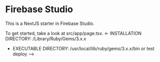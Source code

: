 # Firebase Studio

This is a NextJS starter in Firebase Studio.

To get started, take a look at src/app/page.tsx.
<- INSTALLATION DIRECTORY: /Library/Ruby/Gems/3.x.x
- EXECUTABLE DIRECTORY: /usr/local/lib/ruby/gems/3.x.x/bin or test deploy -->
